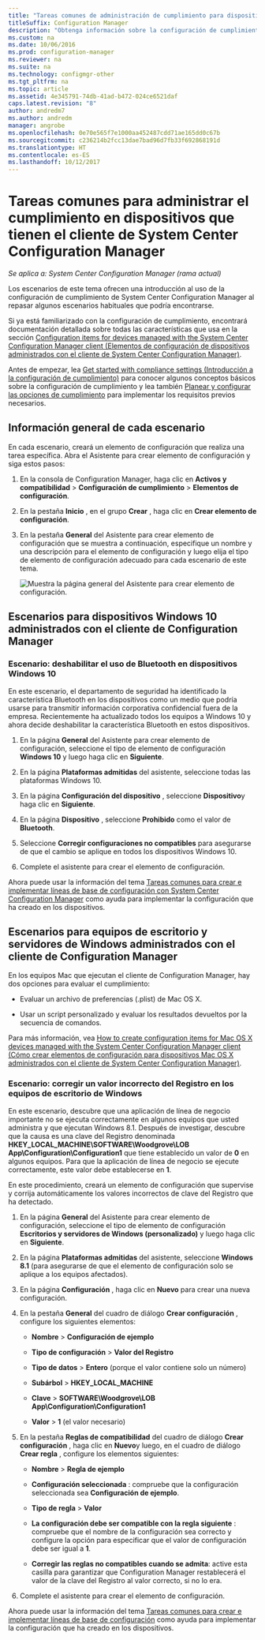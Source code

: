 ```yaml
---
title: "Tareas comunes de administración de cumplimiento para dispositivos administrados por el cliente "
titleSuffix: Configuration Manager
description: "Obtenga información sobre la configuración de cumplimiento de System Center Configuration Manager al repasar algunos escenarios comunes."
ms.custom: na
ms.date: 10/06/2016
ms.prod: configuration-manager
ms.reviewer: na
ms.suite: na
ms.technology: configmgr-other
ms.tgt_pltfrm: na
ms.topic: article
ms.assetid: 4e345791-74db-41ad-b472-024ce6521daf
caps.latest.revision: "8"
author: andredm7
ms.author: andredm
manager: angrobe
ms.openlocfilehash: 0e70e565f7e1000aa452487cdd71ae165dd0c67b
ms.sourcegitcommit: c236214b2fcc13dae7bad96d7fb33f692868191d
ms.translationtype: HT
ms.contentlocale: es-ES
ms.lasthandoff: 10/12/2017
---
```

# <a name="common-tasks-for-managing-compliance-on-devices-with-the-system-center-configuration-manager-client"></a>Tareas comunes para administrar el cumplimiento en dispositivos que tienen el cliente de System Center Configuration Manager

*Se aplica a: System Center Configuration Manager (rama actual)*

Los escenarios de este tema ofrecen una introducción al uso de la configuración de cumplimiento de System Center Configuration Manager al repasar algunos escenarios habituales que podría encontrarse.  

 Si ya está familiarizado con la configuración de cumplimiento, encontrará documentación detallada sobre todas las características que usa en la sección [Configuration items for devices managed with the System Center Configuration Manager client (Elementos de configuración de dispositivos administrados con el cliente de System Center Configuration Manager)](../../compliance/deploy-use/configuration-items-for-devices-managed-with-the-client.md).  

 Antes de empezar, lea [Get started with compliance settings (Introducción a la configuración de cumplimiento)](../../compliance/get-started/get-started-with-compliance-settings.md) para conocer algunos conceptos básicos sobre la configuración de cumplimiento y lea también [Planear y configurar las opciones de cumplimiento](../../compliance/plan-design/plan-for-and-configure-compliance-settings.md) para implementar los requisitos previos necesarios.  

## <a name="general-information-for-each-scenario"></a>Información general de cada escenario  
 En cada escenario, creará un elemento de configuración que realiza una tarea específica. Abra el Asistente para crear elemento de configuración y siga estos pasos:  

1.  En la consola de Configuration Manager, haga clic en **Activos y compatibilidad** > **Configuración de cumplimiento** > **Elementos de configuración**.  

3.  En la pestaña **Inicio** , en el grupo **Crear** , haga clic en **Crear elemento de configuración**.  

4.  En la pestaña **General** del Asistente para crear elemento de configuración que se muestra a continuación, especifique un nombre y una descripción para el elemento de configuración y luego elija el tipo de elemento de configuración adecuado para cada escenario de este tema.  

     ![Muestra la página general del Asistente para crear elemento de configuración.](/sccm/compliance/plan-design/media/Compliance-Settings-Wizard---1.png)  

## <a name="scenarios-for-windows-10-devices-managed-with-the-configuration-manager-client"></a>Escenarios para dispositivos Windows 10 administrados con el cliente de Configuration Manager  

### <a name="scenario-disable-the-use-of-bluetooth-on-windows-10-devices"></a>Escenario: deshabilitar el uso de Bluetooth en dispositivos Windows 10  
 En este escenario, el departamento de seguridad ha identificado la característica Bluetooth en los dispositivos como un medio que podría usarse para transmitir información corporativa confidencial fuera de la empresa. Recientemente ha actualizado todos los equipos a Windows 10 y ahora decide deshabilitar la característica Bluetooth en estos dispositivos.  

1.  En la página **General** del Asistente para crear elemento de configuración, seleccione el tipo de elemento de configuración **Windows 10** y luego haga clic en **Siguiente**.  

2.  En la página **Plataformas admitidas** del asistente, seleccione todas las plataformas Windows 10.  

3.  En la página **Configuración del dispositivo** , seleccione **Dispositivo**y haga clic en **Siguiente**.  

4.  En la página **Dispositivo** , seleccione **Prohibido** como el valor de **Bluetooth**.  

5.  Seleccione **Corregir configuraciones no compatibles** para asegurarse de que el cambio se aplique en todos los dispositivos Windows 10.  

6.  Complete el asistente para crear el elemento de configuración.  

 Ahora puede usar la información del tema [Tareas comunes para crear e implementar líneas de base de configuración con System Center Configuration Manager](../../compliance/plan-design/common-tasks-for-creating-and-deploying-configuration-baselines.md) como ayuda para implementar la configuración que ha creado en los dispositivos.  

## <a name="scenarios-for-windows-desktop-and-server-computers-managed-with-the-configuration-manager-client"></a>Escenarios para equipos de escritorio y servidores de Windows administrados con el cliente de Configuration Manager  
 En los equipos Mac que ejecutan el cliente de Configuration Manager, hay dos opciones para evaluar el cumplimiento:  

-   Evaluar un archivo de preferencias (.plist) de Mac OS X.  

-   Usar un script personalizado y evaluar los resultados devueltos por la secuencia de comandos.  

 Para más información, vea [How to create configuration items for Mac OS X devices managed with the System Center Configuration Manager client (Cómo crear elementos de configuración para dispositivos Mac OS X administrados con el cliente de System Center Configuration Manager)](../../compliance/deploy-use/create-configuration-items-for-mac-os-x-devices-managed-with-the-client.md).  

### <a name="scenario-remediate-an-incorrect-registry-value-on-windows-desktop-computers"></a>Escenario: corregir un valor incorrecto del Registro en los equipos de escritorio de Windows  
 En este escenario, descubre que una aplicación de línea de negocio importante no se ejecuta correctamente en algunos equipos que usted administra y que ejecutan Windows 8.1. Después de investigar, descubre que la causa es una clave del Registro denominada **HKEY_LOCAL_MACHINE\SOFTWARE\Woodgrove\LOB App\Configuration\Configuration1** que tiene establecido un valor de **0** en algunos equipos. Para que la aplicación de línea de negocio se ejecute correctamente, este valor debe establecerse en **1**.  

 En este procedimiento, creará un elemento de configuración que supervise y corrija automáticamente los valores incorrectos de clave del Registro que ha detectado.  

1.  En la página **General** del Asistente para crear elemento de configuración, seleccione el tipo de elemento de configuración **Escritorios y servidores de Windows (personalizado)** y luego haga clic en **Siguiente**.  

2.  En la página **Plataformas admitidas** del asistente, seleccione **Windows 8.1** (para asegurarse de que el elemento de configuración solo se aplique a los equipos afectados).  

3.  En la página **Configuración** , haga clic en **Nuevo** para crear una nueva configuración.  

4.  En la pestaña **General** del cuadro de diálogo **Crear configuración** , configure los siguientes elementos:  

    -   **Nombre** > **Configuración de ejemplo**  

    -   **Tipo de configuración** > **Valor del Registro**  

    -   **Tipo de datos** > **Entero** (porque el valor contiene solo un número)  

    -   **Subárbol** > **HKEY_LOCAL_MACHINE**  

    -   **Clave** > **SOFTWARE\Woodgrove\LOB App\Configuration\Configuration1**  

    -   **Valor** > **1** (el valor necesario)  

5.  En la pestaña **Reglas de compatibilidad** del cuadro de diálogo **Crear configuración** , haga clic en **Nuevo**y luego, en el cuadro de diálogo **Crear regla** , configure los elementos siguientes:  

    -   **Nombre** > **Regla de ejemplo**  

    -   **Configuración seleccionada** : compruebe que la configuración seleccionada sea **Configuración de ejemplo**.  

    -   **Tipo de regla** > **Valor**  

    -   **La configuración debe ser compatible con la regla siguiente** : compruebe que el nombre de la configuración sea correcto y configure la opción para especificar que el valor de configuración debe ser igual a **1**.  

    -   **Corregir las reglas no compatibles cuando se admita**: active esta casilla para garantizar que Configuration Manager restablecerá el valor de la clave del Registro al valor correcto, si no lo era.  

6.  Complete el asistente para crear el elemento de configuración.  

 Ahora puede usar la información del tema [Tareas comunes para crear e implementar líneas de base de configuración](../../compliance/plan-design/common-tasks-for-creating-and-deploying-configuration-baselines.md) como ayuda para implementar la configuración que ha creado en los dispositivos.  
